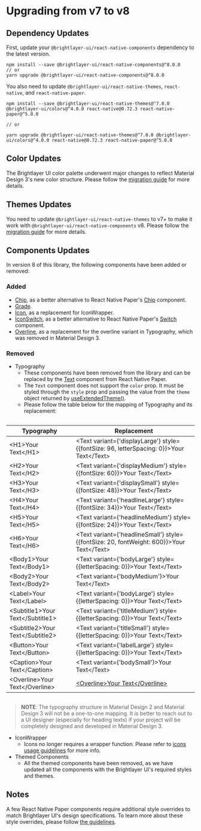 # Upgrading from v7 to v8

## Dependency Updates

First, update your `@brightlayer-ui/react-native-components` dependency to the latest version.

```shell
npm install --save @brightlayer-ui/react-native-components@^8.0.0
// or
yarn upgrade @brightlayer-ui/react-native-components@^8.0.0
```

You also need to update `@brightlayer-ui/react-native-themes`, `react-native`, and `react-native-paper`.

```shell
npm install --save @brightlayer-ui/react-native-themes@^7.0.0 @brightlayer-ui/colors@^4.0.0 react-native@0.72.3 react-native-paper@^5.0.0

// or

yarn upgrade @brightlayer-ui/react-native-themes@^7.0.0 @brightlayer-ui/colors@^4.0.0 react-native@0.72.3 react-native-paper@^5.0.0
```

## Color Updates

The Brightlayer UI color palette underwent major changes to reflect Material Design 3's new color structure. Please follow the [migration guide](https://github.com/etn-ccis/blui-colors/blob/master/README.md#migration-from-v3-to-v4) for more details.

## Themes Updates

You need to update `@brightlayer-ui/react-native-themes` to v7+ to make it work with `@brightlayer-ui/react-native-components` v8. Please follow the [migration guide](https://github.com/etn-ccis/blui-react-native-themes/blob/master/README.md#upgrading-from-version-6---7) for more details.

## Components Updates

In version 8 of this library, the following components have been added or removed:

### Added

- [Chip](./docs/Chip.md), as a better alternative to React Native Paper's [Chip](https://callstack.github.io/react-native-paper/docs/components/Chip/) component.
- [Grade](./docs/Grade.md).
- [Icon](./docs/Icons#icon-as-a-component.md), as a replacement for IconWrapper.
- [IconSwitch](./docs/IconSwitch.md), as a better alternative to React Native Paper's [Switch](https://callstack.github.io/react-native-paper/docs/components/Switch/) component.
- [Overline](./docs/Overline.md), as a replacement for the overline variant in Typography, which was removed in Material Design 3.

### Removed

- Typography
    - These components have been removed from the library and can be replaced by the [Text](https://callstack.github.io/react-native-paper/docs/components/Text/) component from React Native Paper.
    - The `Text` component does not support the `color` prop. It must be styled through the `style` prop and passing the value from the `theme` object returned by [useExtendedTheme()](https://github.com/etn-ccis/blui-react-native-themes?tab=readme-ov-file#typescript).
    - Please follow the table below for the mapping of Typography and its replacement:

<div style="overflow: auto">

| Typography            | Replacement                                                           | 
| --------------------- | --------------------------------------------------------------------- | 
| \<H1>Your Text\</H1>    | <Text variant={'displayLarge'} style={{fontSize: 96, letterSpacing: 0}}>Your Text\</Text>| 
| \<H2>Your Text\</H2>    | <Text variant={'displayMedium'} style={{fontSize: 60}}>Your Text\</Text>| 
| \<H3>Your Text\</H3>    | <Text variant={'displaySmall'} style={{fontSize: 48}}>Your Text\</Text>| 
| \<H4>Your Text\</H4>    | <Text variant={'headlineLarge'} style={{fontSize: 34}}>Your Text\</Text>| 
| \<H5>Your Text\</H5>    | <Text variant={'headlineMedium'} style={{fontSize: 24}}>Your Text\</Text>| 
| \<H6>Your Text\</H6>    | <Text variant={'headlineSmall'} style={{fontSize: 20, fontWeight: 600}}>Your Text\</Text>| 
| \<Body1>Your Text\</Body1>    | <Text variant={'bodyLarge'} style={{letterSpacing: 0}}>Your Text\</Text>| 
| \<Body2>Your Text\</Body2>    | <Text variant={'bodyMedium'}>Your Text\</Text>| 
| \<Label>Your Text\</Label>    | <Text variant={'bodyLarge'} style={{letterSpacing: 0}}>Your Text\</Text>| 
| \<Subtitle1>Your Text\</Subtitle1>    | <Text variant={'titleMedium'} style={{letterSpacing: 0}}>Your Text\</Text>|
| \<Subtitle2>Your Text\</Subtitle2>    | <Text variant={'titleSmall'} style={{letterSpacing: 0}}>Your Text\</Text>| 
| \<Button>Your Text\</Button>    | <Text variant={'labelLarge'} style={{letterSpacing: 0}}>Your Text\</Text>| 
| \<Caption>Your Text\</Caption>    | <Text variant={'bodySmall'}>Your Text\</Text>| 
| \<Overline>Your Text\</Overline>    | [\<Overline>Your Text\</Overline>](./docs/Overline.md)| 

</div>

> **NOTE**: The typography structure in Material Design 2 and Material Design 3 will not be a one-to-one mapping. It is better to reach out to a UI designer (especially for heading texts) if your project will be completely designed and developed in Material Design 3.
    
- IconWrapper
    - Icons no longer requires a wrapper function. Please refer to [icons usage guidelines](./docs/Icons) for more info.
- Themed Components
    - All the themed components have been removed, as we have updated all the components with the Brightlayer UI's required styles and themes.

## Notes

A few React Native Paper components require additional style overrides to match Brightlayer UI's design specifications. To learn more about these style overrides, please follow [the guidelines](https://github.com/etn-ccis/blui-react-native-themes/blob/master/RNPComponents/RNPComponents.md).
